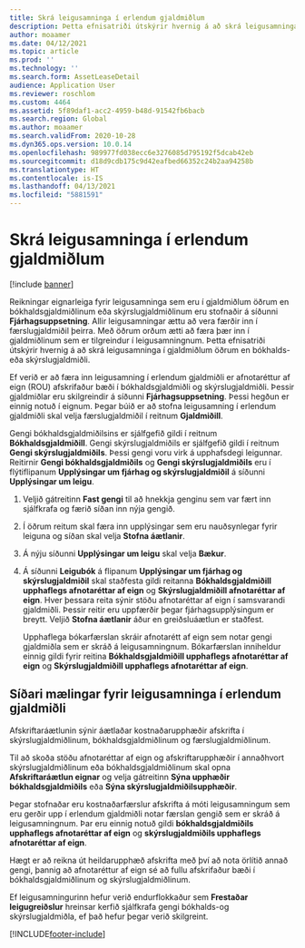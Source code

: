 ```yaml
---
title: Skrá leigusamninga í erlendum gjaldmiðlum
description: Þetta efnisatriði útskýrir hvernig á að skrá leigusamninga í gjaldmiðlum öðrum en bókhalds- eða skýrslugjaldmiðli.
author: moaamer
ms.date: 04/12/2021
ms.topic: article
ms.prod: ''
ms.technology: ''
ms.search.form: AssetLeaseDetail
audience: Application User
ms.reviewer: roschlom
ms.custom: 4464
ms.assetid: 5f89daf1-acc2-4959-b48d-91542fb6bacb
ms.search.region: Global
ms.author: moaamer
ms.search.validFrom: 2020-10-28
ms.dyn365.ops.version: 10.0.14
ms.openlocfilehash: 989977fd038ecc6e3276085d795192f5dcab42eb
ms.sourcegitcommit: d18d9cdb175c9d42eafbed66352c24b2aa94258b
ms.translationtype: HT
ms.contentlocale: is-IS
ms.lasthandoff: 04/13/2021
ms.locfileid: "5881591"
---
```

# <a name="record-leases-in-foreign-currencies"></a>Skrá leigusamninga í erlendum gjaldmiðlum

[!include [banner](../includes/banner.md)]

Reikningar eignarleiga fyrir leigusamninga sem eru í gjaldmiðlum öðrum en bókhaldsgjaldmiðlinum eða skýrslugjaldmiðlinum eru stofnaðir á síðunni **Fjárhagsuppsetning**. Allir leigusamningar ættu að vera færðir inn í færslugjaldmiðil þeirra. Með öðrum orðum ætti að færa þær inn í gjaldmiðlinum sem er tilgreindur í leigusamningnum. Þetta efnisatriði útskýrir hvernig á að skrá leigusamninga í gjaldmiðlum öðrum en bókhalds- eða skýrslugjaldmiðli.

Ef verið er að færa inn leigusamning í erlendum gjaldmiðli er afnotaréttur af eign (ROU) afskrifaður bæði í bókhaldsgjaldmiðli og skýrslugjaldmiðli. Þessir gjaldmiðlar eru skilgreindir á síðunni **Fjárhagsuppsetning**. Þessi hegðun er einnig notuð í eignum. Þegar búið er að stofna leigusamning í erlendum gjaldmiðli skal velja færslugjaldmiðil í reitnum **Gjaldmiðill**.

Gengi bókhaldsgjaldmiðilsins er sjálfgefið gildi í reitnum **Bókhaldsgjaldmiðill**. Gengi skýrslugjaldmiðils er sjálfgefið gildi í reitnum **Gengi skýrslugjaldmiðils**. Þessi gengi voru virk á upphafsdegi leigunnar. Reitirnir **Gengi bókhaldsgjaldmiðils** og **Gengi skýrslugjaldmiðils** eru í flýtiflipanum **Upplýsingar um fjárhag og skýrslugjaldmiðil** á síðunni **Upplýsingar um leigu**.

1. Veljið gátreitinn **Fast gengi** til að hnekkja genginu sem var fært inn sjálfkrafa og færið síðan inn nýja gengið.
2. Í öðrum reitum skal færa inn upplýsingar sem eru nauðsynlegar fyrir leiguna og síðan skal velja **Stofna áætlanir**.
3. Á nýju síðunni **Upplýsingar um leigu** skal velja **Bækur**.
4. Á síðunni **Leigubók** á flipanum **Upplýsingar um fjárhag og skýrslugjaldmiðil** skal staðfesta gildi reitanna **Bókhaldsgjaldmiðill upphaflegs afnotaréttar af eign** og **Skýrslugjaldmiðill afnotaréttar af eign**. Hver þessara reita sýnir stöðu afnotaréttar af eign í samsvarandi gjaldmiðli. Þessir reitir eru uppfærðir þegar fjárhagsupplýsingum er breytt. Veljið **Stofna áætlanir** áður en greiðsluáætlun er staðfest.

    Upphaflega bókarfærslan skráir afnotarétt af eign sem notar gengi gjaldmiðla sem er skráð á leigusamningnum. Bókarfærslan inniheldur einnig gildi fyrir reitina **Bókhaldsgjaldmiðill upphaflegs afnotaréttar af eign** og **Skýrslugjaldmiðill upphaflegs afnotaréttar af eign**.

## <a name="subsequent-measurement-for-foreign-currency-leases"></a>Síðari mælingar fyrir leigusamninga í erlendum gjaldmiðli

Afskriftaráætlunin sýnir áætlaðar kostnaðarupphæðir afskrifta í skýrslugjaldmiðlinum, bókhaldsgjaldmiðlinum og færslugjaldmiðlinum.

Til að skoða stöðu afnotaréttar af eign og afskriftarupphæðir í annaðhvort skýrslugjaldmiðlinum eða bókhaldsgjaldmiðlinum skal opna **Afskriftaráætlun eignar** og velja gátreitinn **Sýna upphæðir bókhaldsgjaldmiðils** eða **Sýna skýrslugjaldmiðilsupphæðir**.

Þegar stofnaðar eru kostnaðarfærslur afskrifta á móti leigusamningum sem eru gerðir upp í erlendum gjaldmiðli notar færslan gengið sem er skráð á leigusamningnum. Þar eru einnig notuð gildi **bókhaldsgjaldmiðils upphaflegs afnotaréttar af eign** og **skýrslugjaldmiðils upphaflegs afnotaréttar af eign**.

Hægt er að reikna út heildarupphæð afskrifta með því að nota örlítið annað gengi, þannig að afnotaréttur af eign sé að fullu afskrifaður bæði í bókhaldsgjaldmiðlinum og skýrslugjaldmiðlinum.

Ef leigusamningurinn hefur verið endurflokkaður sem **Frestaðar leigugreiðslur** hreinsar kerfið sjálfkrafa gengi bókhalds-og skýrslugjaldmiðla, ef það hefur þegar verið skilgreint.


[!INCLUDE[footer-include](../../includes/footer-banner.md)]
